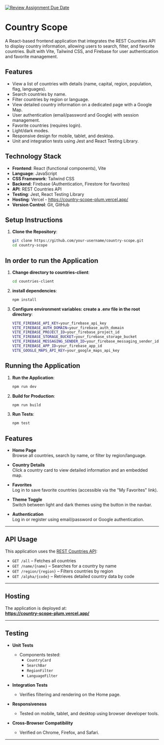 [![Review Assignment Due Date](https://classroom.github.com/assets/deadline-readme-button-22041afd0340ce965d47ae6ef1cefeee28c7c493a6346c4f15d667ab976d596c.svg)](https://classroom.github.com/a/mNaxAqQD)

# Country Scope

A React-based frontend application that integrates the REST Countries API to display country information, allowing users to search, filter, and favorite countries. Built with Vite, Tailwind CSS, and Firebase for user authentication and favorite management.

## Features
- View a list of countries with details (name, capital, region, population, flag, languages).
- Search countries by name.
- Filter countries by region or language.
- View detailed country information on a dedicated page with a Google Map.
- User authentication (email/password and Google) with session management.
- Favorite countries (requires login).
- Light/dark modes.
- Responsive design for mobile, tablet, and desktop.
- Unit and integration tests using Jest and React Testing Library.

## Technology Stack
- **Frontend**: React (functional components), Vite
- **Language**: JavaScript
- **CSS Framework**: Tailwind CSS
- **Backend**: Firebase (Authentication, Firestore for favorites)
- **API**: REST Countries API
- **Testing**: Jest, React Testing Library
- **Hosting**: Vercel - https://country-scope-plum.vercel.app/
- **Version Control**: Git, GitHub

## Setup Instructions
1. **Clone the Repository**:
   ```bash
   git clone https://github.com/your-username/country-scope.git
   cd country-scope

## In order to run the Application

1. **Change directory to countries-client**:
   ```bash
   cd countries-client 

3. **install dependencies**:
   ```bash
   npm install

4. **Configure environment variables: create a .env file in the root directory**: 
   ```bash
   VITE_FIREBASE_API_KEY=your_firebase_api_key
   VITE_FIREBASE_AUTH_DOMAIN=your_firebase_auth_domain
   VITE_FIREBASE_PROJECT_ID=your_firebase_project_id
   VITE_FIREBASE_STORAGE_BUCKET=your_firebase_storage_bucket
   VITE_FIREBASE_MESSAGING_SENDER_ID=your_firebase_messaging_sender_id
   VITE_FIREBASE_APP_ID=your_firebase_app_id
   VITE_GOOGLE_MAPS_API_KEY=your_google_maps_api_key

## Running the Application 

1. **Run the Application**:
   ```bash
   npm run dev

2. **Build for Production**:
   ```bash
   npm run build

3. **Run Tests**:
   ```bash
   npm test

## Features

- **Home Page**  
  Browse all countries, search by name, or filter by region/language.

- **Country Details**  
  Click a country card to view detailed information and an embedded map.

- **Favorites**  
  Log in to save favorite countries (accessible via the "My Favorites" link).

- **Theme Toggle**  
  Switch between light and dark themes using the button in the navbar.

- **Authentication**  
  Log in or register using email/password or Google authentication.

---

## API Usage

This application uses the [REST Countries API](https://restcountries.com/):

- `GET /all` – Fetches all countries  
- `GET /name/{name}` – Searches for a country by name  
- `GET /region/{region}` – Filters countries by region  
- `GET /alpha/{code}` – Retrieves detailed country data by code  

---

## Hosting

The application is deployed at:  
**https://country-scope-plum.vercel.app/**  

---

## Testing

- **Unit Tests**
  - Components tested:
    - `CountryCard`
    - `SearchBar`
    - `RegionFilter`
    - `LanguageFilter`

- **Integration Tests**
  - Verifies filtering and rendering on the Home page.

- **Responsiveness**
  - Tested on mobile, tablet, and desktop using browser developer tools.

- **Cross-Browser Compatibility**
  - Verified on Chrome, Firefox, and Safari.

---



   
 
